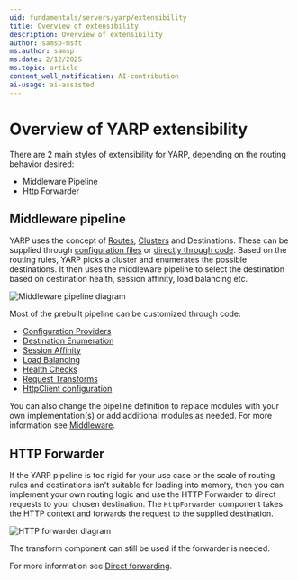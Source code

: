 ```yaml
---
uid: fundamentals/servers/yarp/extensibility
title: Overview of extensibility
description: Overview of extensibility
author: samsp-msft
ms.author: samsp
ms.date: 2/12/2025
ms.topic: article
content_well_notification: AI-contribution
ai-usage: ai-assisted
---
```


# Overview of YARP extensibility

There are 2 main styles of extensibility for YARP, depending on the routing behavior desired:

* Middleware Pipeline
* Http Forwarder

## Middleware pipeline

YARP uses the concept of [Routes](xref:fundamentals/servers/yarp/config-files#routes), [Clusters](xref:fundamentals/servers/yarp/config-files#clusters) and Destinations. These can be supplied through [configuration files](xref:fundamentals/servers/yarp/config-files) or [directly through code](xref:fundamentals/servers/yarp/config-providers). Based on the routing rules, YARP picks a cluster and enumerates the possible destinations. It then uses the middleware pipeline to select the destination based on destination health, session affinity, load balancing etc.

![Middleware pipeline diagram](~/fundamentals/servers/yarp/media/yarp-pipeline.png)

Most of the prebuilt pipeline can be customized through code:

- [Configuration Providers](xref:fundamentals/servers/yarp/config-providers)
- [Destination Enumeration](xref:fundamentals/servers/yarp/destination-resolvers)
- [Session Affinity](xref:fundamentals/servers/yarp/session-affinity)
- [Load Balancing](xref:fundamentals/servers/yarp/load-balancing)
- [Health Checks](xref:fundamentals/servers/yarp/dests-health-checks)
- [Request Transforms](xref:fundamentals/servers/yarp/transform-extensibility)
- [HttpClient configuration](./http-client-config.md#code-configuration)

You can also change the pipeline definition to replace modules with your own implementation(s) or add additional modules as needed. For more information see [Middleware](xref:fundamentals/servers/yarp/middleware).

## HTTP Forwarder

If the YARP pipeline is too rigid for your use case or the scale of routing rules and destinations isn't suitable for loading into memory, then you can implement your own routing logic and use the HTTP Forwarder to direct requests to your chosen destination. The `HttpForwarder` component takes the HTTP context and forwards the request to the supplied destination.

![HTTP forwarder diagram](~/fundamentals/servers/yarp/media/yarp-forwarder.png)

The transform component can still be used if the forwarder is needed.

For more information see [Direct forwarding](xref:fundamentals/servers/yarp/direct-forwarding).
